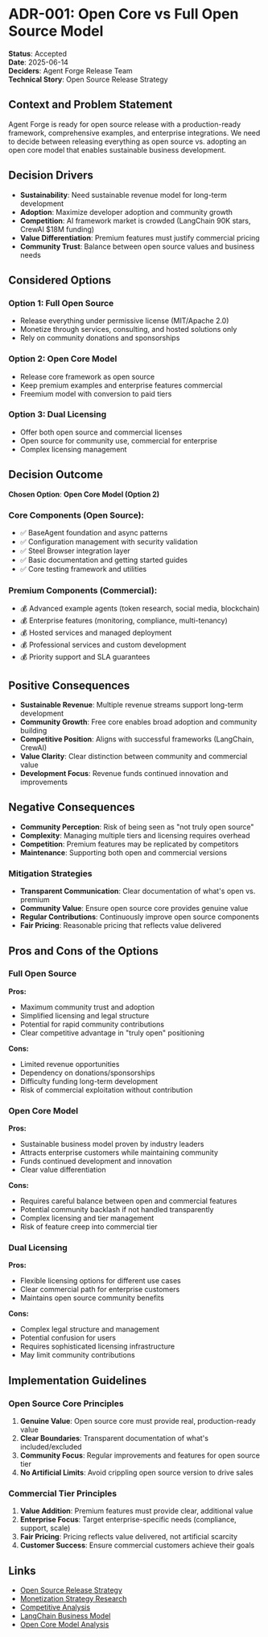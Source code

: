 # ADR-001: Open Core vs Full Open Source Model

**Status**: Accepted  
**Date**: 2025-06-14  
**Deciders**: Agent Forge Release Team  
**Technical Story**: Open Source Release Strategy

## Context and Problem Statement

Agent Forge is ready for open source release with a production-ready framework, comprehensive examples, and enterprise integrations. We need to decide between releasing everything as open source vs. adopting an open core model that enables sustainable business development.

## Decision Drivers

- **Sustainability**: Need sustainable revenue model for long-term development
- **Adoption**: Maximize developer adoption and community growth
- **Competition**: AI framework market is crowded (LangChain 90K stars, CrewAI $18M funding)
- **Value Differentiation**: Premium features must justify commercial pricing
- **Community Trust**: Balance between open source values and business needs

## Considered Options

### Option 1: Full Open Source
- Release everything under permissive license (MIT/Apache 2.0)
- Monetize through services, consulting, and hosted solutions only
- Rely on community donations and sponsorships

### Option 2: Open Core Model
- Release core framework as open source
- Keep premium examples and enterprise features commercial
- Freemium model with conversion to paid tiers

### Option 3: Dual Licensing
- Offer both open source and commercial licenses
- Open source for community use, commercial for enterprise
- Complex licensing management

## Decision Outcome

**Chosen Option**: **Open Core Model (Option 2)**

### Core Components (Open Source):
- ✅ BaseAgent foundation and async patterns
- ✅ Configuration management with security validation
- ✅ Steel Browser integration layer
- ✅ Basic documentation and getting started guides
- ✅ Core testing framework and utilities

### Premium Components (Commercial):
- 💰 Advanced example agents (token research, social media, blockchain)
- 💰 Enterprise features (monitoring, compliance, multi-tenancy)
- 💰 Hosted services and managed deployment
- 💰 Professional services and custom development
- 💰 Priority support and SLA guarantees

## Positive Consequences

- **Sustainable Revenue**: Multiple revenue streams support long-term development
- **Community Growth**: Free core enables broad adoption and community building
- **Competitive Position**: Aligns with successful frameworks (LangChain, CrewAI)
- **Value Clarity**: Clear distinction between community and commercial value
- **Development Focus**: Revenue funds continued innovation and improvements

## Negative Consequences

- **Community Perception**: Risk of being seen as "not truly open source"
- **Complexity**: Managing multiple tiers and licensing requires overhead
- **Competition**: Premium features may be replicated by competitors
- **Maintenance**: Supporting both open and commercial versions

### Mitigation Strategies

- **Transparent Communication**: Clear documentation of what's open vs. premium
- **Community Value**: Ensure open source core provides genuine value
- **Regular Contributions**: Continuously improve open source components
- **Fair Pricing**: Reasonable pricing that reflects value delivered

## Pros and Cons of the Options

### Full Open Source
**Pros:**
- Maximum community trust and adoption
- Simplified licensing and legal structure
- Potential for rapid community contributions
- Clear competitive advantage in "truly open" positioning

**Cons:**
- Limited revenue opportunities
- Dependency on donations/sponsorships
- Difficulty funding long-term development
- Risk of commercial exploitation without contribution

### Open Core Model
**Pros:**
- Sustainable business model proven by industry leaders
- Attracts enterprise customers while maintaining community
- Funds continued development and innovation
- Clear value differentiation

**Cons:**
- Requires careful balance between open and commercial features
- Potential community backlash if not handled transparently
- Complex licensing and tier management
- Risk of feature creep into commercial tier

### Dual Licensing
**Pros:**
- Flexible licensing options for different use cases
- Clear commercial path for enterprise customers
- Maintains open source community benefits

**Cons:**
- Complex legal structure and management
- Potential confusion for users
- Requires sophisticated licensing infrastructure
- May limit community contributions

## Implementation Guidelines

### Open Source Core Principles
1. **Genuine Value**: Open source core must provide real, production-ready value
2. **Clear Boundaries**: Transparent documentation of what's included/excluded
3. **Community Focus**: Regular improvements and features for open source tier
4. **No Artificial Limits**: Avoid crippling open source version to drive sales

### Commercial Tier Principles
1. **Value Addition**: Premium features must provide clear, additional value
2. **Enterprise Focus**: Target enterprise-specific needs (compliance, support, scale)
3. **Fair Pricing**: Pricing reflects value delivered, not artificial scarcity
4. **Customer Success**: Ensure commercial customers achieve their goals

## Links

- [Open Source Release Strategy](../strategy/OPEN_SOURCE_RELEASE_STRATEGY.md)
- [Monetization Strategy Research](../research/MONETIZATION_STRATEGIES_FOR_OPEN_SOURCE.md)
- [Competitive Analysis](../research/AI_FRAMEWORK_COMPETITIVE_ANALYSIS.md)
- [LangChain Business Model](https://blog.langchain.dev/langchain-business-model/)
- [Open Core Model Analysis](https://a16z.com/2020/02/19/open-source-business-models-open-core/)